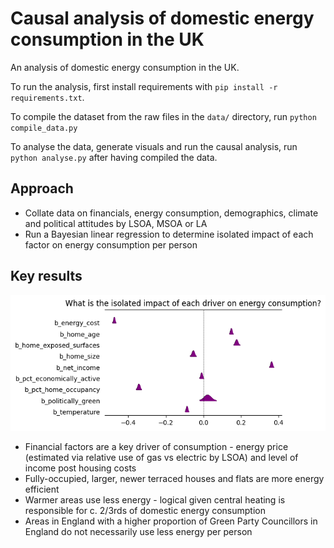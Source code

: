 # Causal analysis of domestic energy consumption in the UK

An analysis of domestic energy consumption in the UK.

To run the analysis, first install requirements with `pip install -r requirements.txt`.

To compile the dataset from the raw files in the `data/` directory, run `python compile_data.py`

To analyse the data, generate visuals and run the causal analysis, run `python analyse.py` after having compiled the data.

## Approach

* Collate data on financials, energy consumption, demographics, climate and political attitudes by LSOA, MSOA or LA
* Run a Bayesian linear regression to determine isolated impact of each factor on energy consumption per person

## Key results

![image](https://github.com/alexrhysbates/domestic_energy/blob/main/regression_coefficients.png)

* Financial factors are a key driver of consumption - energy price (estimated via relative use of gas vs electric by LSOA) and level of income post housing costs
* Fully-occupied, larger, newer terraced houses and flats are more energy efficient
* Warmer areas use less energy - logical given central heating is responsible for c. 2/3rds of domestic energy consumption
* Areas in England with a higher proportion of Green Party Councillors in England do not necessarily use less energy per person
